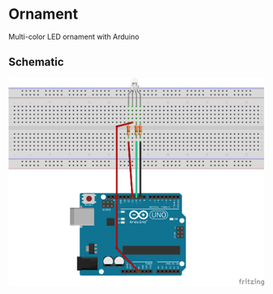 Ornament
========

Multi-color LED ornament with Arduino

Schematic
---------

![Schematic](ornament.png)
